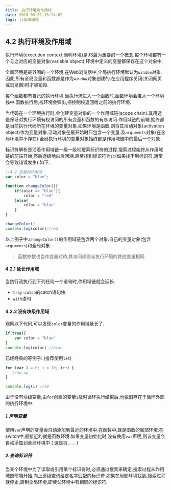 ```yaml
---
title: 执行环境及作用域
date: 2018-03-01 15:24:02
tags: js高级编程
---
```





## 4.2 执行环境及作用域

执行环境(execution context,简称环境)是JS最为重要的一个概念.每个环境都有一个与之对应的变量对象(variable object),环境中定义的变量都保存在这个对象中.

<!-- more -->

全局环境是最外围的一个环境.在Web浏览器中,全局执行环境默认为`window`对象,因此,所有全局变量和函数都是作为`window`对象创建的.在应用程序关闭(关闭网页或浏览器)时才被销毁.

每个函数都有自己的执行环境.当执行流进入一个函数时,函数环境会推入一个环境栈中.函数执行后,栈环境会弹出,把控制权返回给之前的执行环境.

当代码在一个环境执行时,会创建变量对象的一个作用域链(scope chain).其用途是保证对执行环境有权访问的所有变量和函数的有序访问.作用域链的前端,始终都是当前执行代码所在环境的变量对象.如果环境是函数,则将其活动对象(activation object)作为变量对象.活动对象在最开始时只包含一个变量.及`arguments`对象(在全局环境中不存在).全局执⾏环境的变量对象始终都是作⽤域链中的最后⼀个对象.

标识符解析是沿着作⽤域链⼀级⼀级地搜索标识符的过程.搜索过程始终从作⽤域链的前端开始,然后逐级地向后回溯.直⾄找到标识符为⽌(如果找不到标识符,通常会导致错误发⽣).如下:

```js 
//4.2 变量的作用域
var color = "blue";

function changeColor(){
    if(color == "blue"){
        color = "red"
    }else{
        color = "blue"
    }
}

changeColor()
console.log(color)//red

```

以上例子中:`changeColor()`的作用域链包含两个对象:自己的变量对象(包含`arguments`)和全局对象.

> 函数参数也当作变量对待,其访问规则与执行环境的其他变量相同.

####  4.2.1  延长作用域 ###
当执行流执行到下列任何一个语句时,作用域链就会延长.

 - `tray-catch`的catch语句块.
 - `with`语句


####  4.2.2  没有块级作用域 ###
观察以下代码,可以发现`color`变量的作用域延长了.
```js
if(true){
    var color = "blue"
}
console.log(color) //blue
```

已经经典的等例子: (推荐使用`let`)

```js
for (var i = 0; i < 10; i++) {
   //no op
}

console.log(i) //10
```
由于没有块级变量,由`for`创建的变量`i`及时循环执行结束后,也依旧存在于循环外部的执行环境中.

##### 1.声明变量 

使用`var`声明的变量会自动添加到最近的环境中.在函数中,就是函数的局部环境;在switch中,最接近的就是函数环境.如果变量初始化时,没有使用`var`声明,则该变量会自动添加到全局环境中.( 这是坑...... )

##### 2.查询标识符

当某个环境中为了读取或引用某个标识符时,必须通过搜索来确定.搜索过程从作用域链前端开始,向上逐级查询给定名字匹配的标识符.如果在局部环境找到,搜索过程就停止,直到全局环境,即使父环境中有相同的标识符.


 